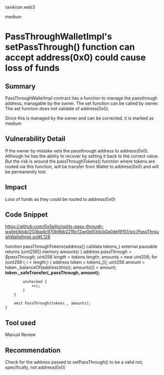 ravikiran.web3

medium

# PassThroughWalletImpl's setPassThrough() function can accept address(0x0) could cause loss of funds

## Summary
PassThroughWalletImpl  contract has a function to manage the passthrough address, managable by the owner. The set function can be called by owner. The set function does not validate of address(0x0).

Since this is managed by the owner and can be corrected, it is marked as medium

## Vulnerability Detail
If the owner by mistake sets the passthrough address to address(0x0). Although he has the ability to recover by setting it back to the correct value. But the risk is around the passThroughTokens() function where tokens are routed via this function, will be transfer from Wallet to address(0x0) and will be permanently lost.

## Impact
Loss of funds as they could be routed to address(0x0) 

## Code Snippet
https://github.com/0xSplits/splits-pass-through-wallet/blob/203badc970b9bb2216cf2ae0e93dcb0a0de19151/src/PassThroughWalletImpl.sol#L128


function passThroughTokens(address[] calldata tokens_) external pausable returns (uint256[] memory amounts) {
        address _passThrough = $passThrough;
        uint256 length = tokens_.length;
        amounts = new uint256[](length);
        for (uint256 i; i < length;) {
            address token = tokens_[i];
            uint256 amount = token._balanceOf(address(this));
            amounts[i] = amount;
            **token._safeTransfer(_passThrough, amount);**

            unchecked {
                ++i;
            }
        }

        emit PassThrough(tokens_, amounts);
    }

## Tool used

Manual Review

## Recommendation
Check for the address passed to setPassThrough() to be a valid not, specifically, not address(0x0)
